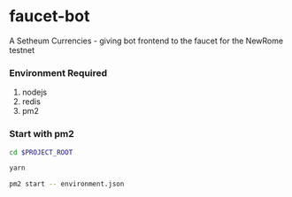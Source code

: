 # faucet-bot
A Setheum Currencies - giving bot frontend to the faucet for the NewRome testnet

### Environment Required
1. nodejs
2. redis
3. pm2

### Start with pm2
```bash
cd $PROJECT_ROOT

yarn

pm2 start -- environment.json
```